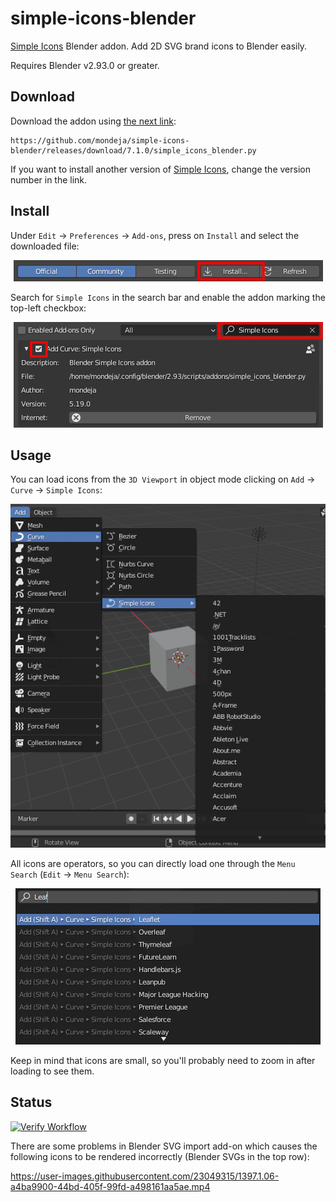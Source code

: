 # simple-icons-blender

[Simple Icons] Blender addon. Add 2D SVG brand icons to Blender easily.

Requires Blender v2.93.0 or greater.

## Download

Download the addon using [the next link](https://github.com/mondeja/simple-icons-blender/releases/download/7.1.0/simple_icons_blender.py):

```
https://github.com/mondeja/simple-icons-blender/releases/download/7.1.0/simple_icons_blender.py
```

If you want to install another version of [Simple Icons], change the version
number in the link.

## Install

Under `Edit` -> `Preferences` -> `Add-ons`, press on `Install` and select the
downloaded file:

<p align="center">
  <img src="images/install-button.png" "Simple Icons in drawio">
</p>

Search for `Simple Icons` in the search bar and enable the addon marking the
top-left checkbox:

<p align="center">
  <img src="images/enable-addon.png" "Simple Icons in drawio">
</p>


## Usage

You can load icons from the `3D Viewport` in object mode clicking on `Add` ->
`Curve` -> `Simple Icons`:

<p align="center">
  <img src="images/selector-usage.png" "Simple Icons in drawio">
</p>

All icons are operators, so you can directly load one through the `Menu Search`
(`Edit` -> `Menu Search`):

<p align="center">
  <img src="images/menu-search-usage.png" "Simple Icons in drawio">
</p>

Keep in mind that icons are small, so you'll probably need to zoom in after
loading to see them.

## Status

[![Verify Workflow][tests-badge]][tests-link]

There are some problems in Blender SVG import add-on which causes the following
icons to be rendered incorrectly (Blender SVGs in the top row):

https://user-images.githubusercontent.com/23049315/1397.1.06-a4ba9900-44bd-405f-99fd-a498161aa5ae.mp4

[Simple Icons]: https://simpleicons.org
[tests-link]: https://github.com/mondeja/simple-icons-blender/actions/workflows/verify.yml
[tests-badge]: https://img.shields.io/github/workflow/status/mondeja/simple-icons-blender/Verify/develop?label=tests
